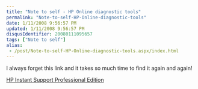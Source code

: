 ```yaml
---
title: "Note to self - HP Online diagnostic tools"
permalink: "Note-to-self-HP-Online-diagnostic-tools"
date: 1/11/2008 9:56:57 PM
updated: 1/11/2008 9:56:57 PM
disqusIdentifier: 20080111095657
tags: ["Note to self"]
alias:
 - /post/Note-to-self-HP-Online-diagnostic-tools.aspx/index.html
---
```

I always forget this link and it takes so much time to find it again and again!

[HP Instant Support Professional Edition](http://h50203.www5.hp.com/hpisweb/customer/HPInstantsupport.aspx?&cc=us&lang=en)
